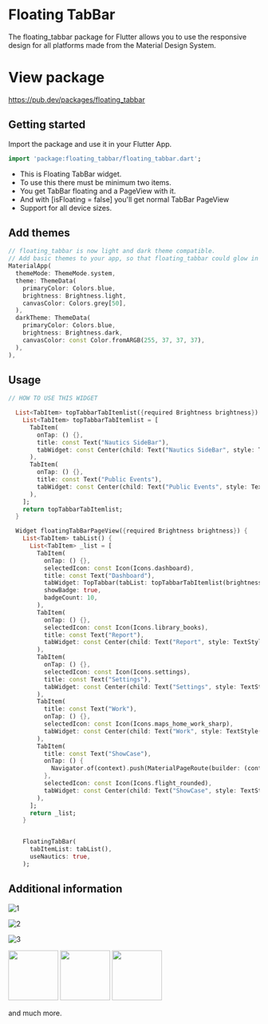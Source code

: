 # Floating TabBar

The floating_tabbar package for Flutter allows you to use the responsive design for all platforms made from the Material Design System.

# View package

https://pub.dev/packages/floating_tabbar


## Getting started

Import the package and use it in your Flutter App.
```dart
import 'package:floating_tabbar/floating_tabbar.dart';
```

 * This is Floating TabBar widget.
 * To use this there must be minimum two items.
 * You get TabBar floating and a PageView with it.
 * And with [isFloating = false] you'll get normal TabBar PageView
 * Support for all device sizes.

## Add themes
```dart
// floating_tabbar is now light and dark theme compatible.
// Add basic themes to your app, so that floating_tabbar could glow in both light and dark themes.
MaterialApp(
  themeMode: ThemeMode.system,
  theme: ThemeData(
    primaryColor: Colors.blue,
    brightness: Brightness.light,
    canvasColor: Colors.grey[50],
  ),
  darkTheme: ThemeData(
    primaryColor: Colors.blue,
    brightness: Brightness.dark,
    canvasColor: const Color.fromARGB(255, 37, 37, 37),
  ),
),
```

## Usage
```dart
// HOW TO USE THIS WIDGET

  List<TabItem> topTabbarTabItemlist({required Brightness brightness}) {
    List<TabItem> topTabbarTabItemlist = [
      TabItem(
        onTap: () {},
        title: const Text("Nautics SideBar"),
        tabWidget: const Center(child: Text("Nautics SideBar", style: TextStyle(fontSize: 30))),
      ),
      TabItem(
        onTap: () {},
        title: const Text("Public Events"),
        tabWidget: const Center(child: Text("Public Events", style: TextStyle(fontSize: 30))),
      ),
    ];
    return topTabbarTabItemlist;
  }

  Widget floatingTabBarPageView({required Brightness brightness}) {
    List<TabItem> tabList() {
      List<TabItem> _list = [
        TabItem(
          onTap: () {},
          selectedIcon: const Icon(Icons.dashboard),
          title: const Text("Dashboard"),
          tabWidget: TopTabbar(tabList: topTabbarTabItemlist(brightness: brightness)),
          showBadge: true,
          badgeCount: 10,
        ),
        TabItem(
          onTap: () {},
          selectedIcon: const Icon(Icons.library_books),
          title: const Text("Report"),
          tabWidget: const Center(child: Text("Report", style: TextStyle(fontSize: 30))),
        ),
        TabItem(
          onTap: () {},
          selectedIcon: const Icon(Icons.settings),
          title: const Text("Settings"),
          tabWidget: const Center(child: Text("Settings", style: TextStyle(fontSize: 30))),
        ),
        TabItem(
          title: const Text("Work"),
          onTap: () {},
          selectedIcon: const Icon(Icons.maps_home_work_sharp),
          tabWidget: const Center(child: Text("Work", style: TextStyle(fontSize: 30))),
        ),
        TabItem(
          title: const Text("ShowCase"),
          onTap: () {
            Navigator.of(context).push(MaterialPageRoute(builder: (context) => const ShowCase()));
          },
          selectedIcon: const Icon(Icons.flight_rounded),
          tabWidget: const Center(child: Text("ShowCase", style: TextStyle(fontSize: 30))),
        ),
      ];
      return _list;
    }


    FloatingTabBar(
      tabItemList: tabList(),
      useNautics: true,
    );

```

## Additional information

![1](https://user-images.githubusercontent.com/75387392/184212839-57872c36-eeb9-40aa-ac3f-3b41b718c7a4.png)

![2](https://user-images.githubusercontent.com/75387392/184212823-3f10015d-727a-4e6a-9adc-feeb4b3e76e3.png)

![3](https://user-images.githubusercontent.com/75387392/184212829-be03551d-ea02-410b-80b7-1d681a161975.png)

<p float="left">
  <img src=![1](https://user-images.githubusercontent.com/75387392/184212839-57872c36-eeb9-40aa-ac3f-3b41b718c7a4.png) width="100" />
  <img src=![2](https://user-images.githubusercontent.com/75387392/184212823-3f10015d-727a-4e6a-9adc-feeb4b3e76e3.png) width="100" /> 
  <img src=![3](https://user-images.githubusercontent.com/75387392/184212829-be03551d-ea02-410b-80b7-1d681a161975.png) width="100" />
</p>

and much more.

